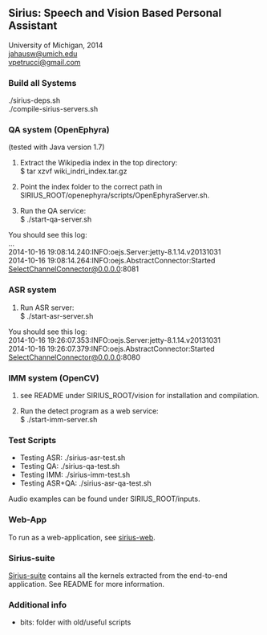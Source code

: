## Sirius: Speech and Vision Based Personal Assistant

University of Michigan, 2014  
jahausw@umich.edu  
vpetrucci@gmail.com  

### Build all Systems

./sirius-deps.sh  
./compile-sirius-servers.sh

### QA system (OpenEphyra)

(tested with Java version 1.7)

1) Extract the Wikipedia index in the top directory:  
$ tar xzvf wiki_indri_index.tar.gz

2) Point the index folder to the correct path in SIRIUS_ROOT/openephyra/scripts/OpenEphyraServer.sh.

3) Run the QA service:  
$ ./start-qa-server.sh

You should see this log:  
...  
2014-10-16 19:08:14.240:INFO:oejs.Server:jetty-8.1.14.v20131031  
2014-10-16 19:08:14.264:INFO:oejs.AbstractConnector:Started SelectChannelConnector@0.0.0.0:8081  

### ASR system

1) Run ASR server:  
$ ./start-asr-server.sh

You should see this log:  
2014-10-16 19:26:07.353:INFO:oejs.Server:jetty-8.1.14.v20131031  
2014-10-16 19:26:07.379:INFO:oejs.AbstractConnector:Started SelectChannelConnector@0.0.0.0:8080

### IMM system (OpenCV)

1) see README under SIRIUS_ROOT/vision for installation and compilation.  

2) Run the detect program as a web service:  
$ ./start-imm-server.sh

### Test Scripts

- Testing ASR: ./sirius-asr-test.sh
- Testing QA: ./sirius-qa-test.sh
- Testing IMM: ./sirius-imm-test.sh
- Testing ASR+QA: ./sirius-asr-qa-test.sh

Audio examples can be found under SIRIUS_ROOT/inputs.

### Web-App

To run as a web-application, see [sirius-web](sirius-web).

### Sirius-suite

[Sirius-suite](sirius-suite) contains all the kernels extracted from the
end-to-end application. See README for more information.

### Additional info

- bits: folder with old/useful scripts
